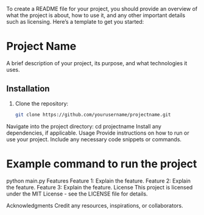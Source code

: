 To create a README file for your project, you should provide an overview of what the project is about, how to use it, and any other important details such as licensing. Here’s a template to get you started:

# Project Name
A brief description of your project, its purpose, and what technologies it uses.
## Installation
1. Clone the repository:
   ```bash
   git clone https://github.com/yourusername/projectname.git
Navigate into the project directory:
cd projectname
Install any dependencies, if applicable.
Usage
Provide instructions on how to run or use your project. Include any necessary code snippets or commands.

# Example command to run the project
python main.py
Features
Feature 1: Explain the feature.
Feature 2: Explain the feature.
Feature 3: Explain the feature.
License
This project is licensed under the MIT License - see the LICENSE file for details.

Acknowledgments
Credit any resources, inspirations, or collaborators.
